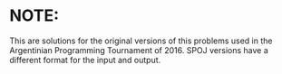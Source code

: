 # NOTE: 

This are solutions for the original versions of this problems used in the Argentinian Programming Tournament of 2016.
SPOJ versions have a different format for the input and output.
